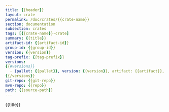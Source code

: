 ```yaml
---
title: {{header}}
layout: crate
permalink: /doc/crates/{{crate-name}}
section: documentation
subsection: crates
tags: [{{crate-name}}-crate]
summary: {{title}}
artifact-id: {{artifact-id}}
group-id: {{group-id}}
version: {{version}}
tag-prefix: {{tag-prefix}}
versions:
{{#versions}}
  - {pallet: {{pallet}}, version: {{version}}, artifact: {{artifact}}, mvn-repo: {{repo}}, group-id: {{group-id}}, artifact-id: {{artifact-id}}, source-path: {{source-path}}}
{{/versions}}
git-repo: {{git-repo}}
mvn-repo: {{repo}}
path: {{source-path}}
---
```


{{title}}
